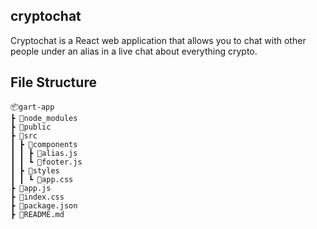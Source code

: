 ## cryptochat
Cryptochat is a React web application that allows you to chat with other people under an alias in a live chat about everything crypto. 

## File Structure
```
📦gart-app
┣ 📂node_modules
┣ 📂public
┣ 📂src
┃ ┣ 📂components
┃ ┃ ┣ 📜alias.js
┃ ┃ ┗ 📜footer.js
┃ ┣ 📂styles
┃ ┃ ┗ 📜app.css
┣ 📜app.js
┣ 📜index.css
┣ 📜package.json
┣ 📜README.md
```